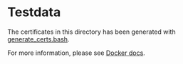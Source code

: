 # Testdata

The certificates in this directory has been generated with
[generate_certs.bash].

For more information, please see [Docker docs].

[generate_certs.bash]: generate_certs.bash
[Docker docs]: https://docs.docker.com/engine/security/protect-access/#use-tls-https-to-protect-the-docker-daemon-socket
